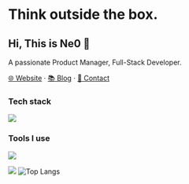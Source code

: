 <!-- ### Hi there 👋

**zeeklog/zeeklog** is a ✨ _special_ ✨ repository because its `README.md` (this file) appears on your GitHub profile.

Here are some ideas to get you started:

- 🔭 I’m currently working on ...
- 🌱 I’m currently learning ...
- 👯 I’m looking to collaborate on ...
- 🤔 I’m looking for help with ...
- 💬 Ask me about ...
- 📫 How to reach me: ...
- 😄 Pronouns: ...
- ⚡ Fun fact: ...
-->
# Think outside the box.

## Hi, This is Ne0 👋

A passionate Product Manager, Full-Stack Developer.

[🌐 Website](https://zeeklog.com) · [📚 Blog](https://zeeklog.com/about-ne0/) · [📇 Contact](mailto:richachen00@gmail.com)

<!-- ![](https://img.shields.io/badge/JavaScript-★★★-F7DF1E?logo=JavaScript&style=flat-square)
![](https://img.shields.io/badge/TypeScript-★★★-3178C6?logo=TypeScript&style=flat-square)
![](https://img.shields.io/badge/CSS-★★★-1572B6?logo=CSS3&style=flat-square)
![](https://img.shields.io/badge/NodeJS-★★★-339933?logo=Node.js&style=flat-square)
![](https://img.shields.io/badge/vue-★★★-47A248?logo=Vue.js&style=flat-square)
![](https://img.shields.io/badge/React-★★-61DAFB?logo=React&style=flat-square)
![](https://img.shields.io/badge/Linux-★★-FCC624?logo=Linux&style=flat-square)
![](https://img.shields.io/badge/Git-★★-F05032?logo=Git&style=flat-square)
![](https://img.shields.io/badge/Rust-★-47848F?logo=Rust&style=flat-square)
 ★★★: Frequently used 
|★★: Mostly used 
|★: Rarely used
-->

### Tech stack
![](https://skillicons.dev/icons?i=ts,nodejs,deno,react,vue,solidjs,astro,windicss,nextjs,nuxtjs,nestjs,electron,tauri,rust)

### Tools I use
![](https://skillicons.dev/icons?i=vscode,webpack,vite,rollup,gulp,git,githubactions,vercel,netlify,jenkins,pnpm)

![](https://github-readme-stats.vercel.app/api?username=zeeklog&show_icons=true&hide_border=true)
![Top Langs](https://github-readme-stats.vercel.app/api/top-langs/?username=zeeklog&layout=compact&hide_border=true&langs_count=8)
